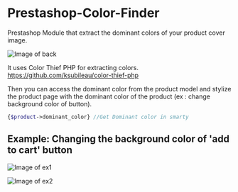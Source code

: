 # Prestashop-Color-Finder

Prestashop Module that extract the dominant colors of your product cover image.

![Image of back](https://raw.githubusercontent.com/nicolascoutureau/Prestashop-Color-Finder/master/cf-back.png)

It uses Color Thief PHP for extracting colors. https://github.com/ksubileau/color-thief-php

Then you can access the dominant color from the product model and stylize the product page with the dominant color of the product (ex : change background color of button).

```php
{$product->dominant_color} //Get Dominant color in smarty
```

## Example: Changing the background color of 'add to cart' button

![Image of ex1](https://raw.githubusercontent.com/nicolascoutureau/Prestashop-Color-Finder/master/cf-ex1.png)

![Image of ex2](https://raw.githubusercontent.com/nicolascoutureau/Prestashop-Color-Finder/master/cf-ex2.png)
